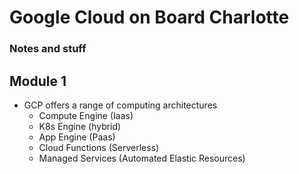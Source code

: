 # Google Cloud on Board Charlotte
### Notes and stuff

## Module 1

- GCP offers a range of computing architectures
  - Compute Engine (Iaas)
  - K8s Engine (hybrid)
  - App Engine (Paas)
  - Cloud Functions (Serverless)
  - Managed Services (Automated Elastic Resources)
